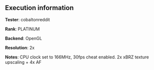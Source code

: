 ## Execution information


**Tester**: cobaltonreddit

**Rank**: PLATINUM

**Backend**: OpenGL

**Resolution**: 2x

**Notes**: CPU clock set to 166MHz, 30fps cheat enabled. 2x xBRZ texture upscaling + 4x AF